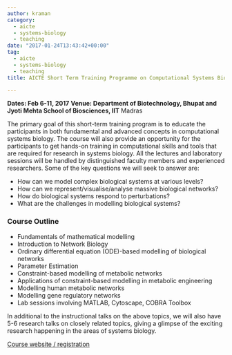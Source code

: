 ```yaml
---
author: kraman
category:
  - aicte
  - systems-biology
  - teaching
date: "2017-01-24T13:43:42+00:00"
tag:
  - aicte
  - systems-biology
  - teaching
title: AICTE Short Term Training Programme on Computational Systems Biology

---
```

**Dates: Feb 6-11, 2017** **Venue: Department of Biotechnology, Bhupat and Jyoti Mehta School of Biosciences, IIT** Madras

The primary goal of this short-term training program is to educate the participants in both fundamental and advanced concepts in computational systems biology. The course will also provide an opportunity for the participants to get hands-on training in computational skills and tools that are required for research in systems biology. All the lectures and laboratory sessions will be handled by distinguished faculty members and experienced researchers. Some of the key questions we will seek to answer are:

- How can we model complex biological systems at various levels?
- How can we represent/visualise/analyse massive biological networks?
- How do biological systems respond to perturbations?
- What are the challenges in modelling biological systems?

### Course Outline

- Fundamentals of mathematical modelling
- Introduction to Network Biology
- Ordinary differential equation (ODE)-based modelling of biological networks
- Parameter Estimation
- Constraint-based modelling of metabolic networks
- Applications of constraint-based modelling in metabolic engineering
- Modelling human metabolic networks
- Modelling gene regulatory networks
- Lab sessions involving MATLAB, Cytoscape, COBRA Toolbox

In additional to the instructional talks on the above topics, we will also have 5-6 research talks on closely related topics, giving a glimpse of the exciting research happening in the areas of systems biology.

[Course website / registration](https://biotech.iitm.ac.in/sysbio-sttp-2017/)
